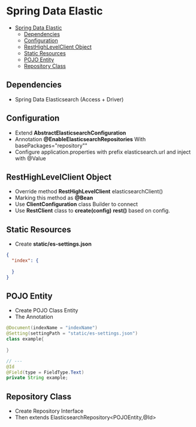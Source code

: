 # Spring Data Elastic

<!-- TOC -->
* [Spring Data Elastic](#spring-data-elastic)
    * [Dependencies](#dependencies)
    * [Configuration](#configuration)
    * [RestHighLevelClient Object](#resthighlevelclient-object)
    * [Static Resources](#static-resources)
    * [POJO Entity](#pojo-entity)
    * [Repository Class](#repository-class)
<!-- TOC -->

## Dependencies
- Spring Data Elasticsearch (Access + Driver)

## Configuration
- Extend **AbstractElasticsearchConfiguration**
- Annotation **@EnableElasticsearchRepositories** With basePackages="repository""
- Configure application.properties with prefix elasticsearch.url and inject with @Value

## RestHighLevelClient Object
- Override method **RestHighLevelClient** elasticsearchClient()
- Marking this method as **@Bean**
- Use **ClientConfiguration** class Builder to connect
- Use **RestClient** class to **create(config)** **rest()** based on config.

## Static Resources
- Create **static/es-settings.json**
```json
{
  "index": {
    
  }
}
```

## POJO Entity
- Create POJO Class Entity
- The Annotation
```java
@Document(indexName = "indexName")
@Setting(settingPath = "static/es-settings.json")
class example{
    
}

// ---
@Id
@Field(type = FieldType.Text)
private String example;
```

## Repository Class
- Create Repository Interface
- Then extends ElasticsearchRepository<POJOEntity,@Id>
